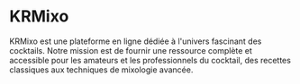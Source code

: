 # KRMixo
KRMixo est une plateforme en ligne dédiée à l'univers fascinant des cocktails. Notre mission est de fournir une ressource complète et accessible pour les amateurs et les professionnels du cocktail, des recettes classiques aux techniques de mixologie avancée. 
